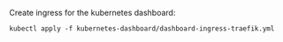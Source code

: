 Create ingress for the kubernetes dashboard:
```
kubectl apply -f kubernetes-dashboard/dashboard-ingress-traefik.yml
```